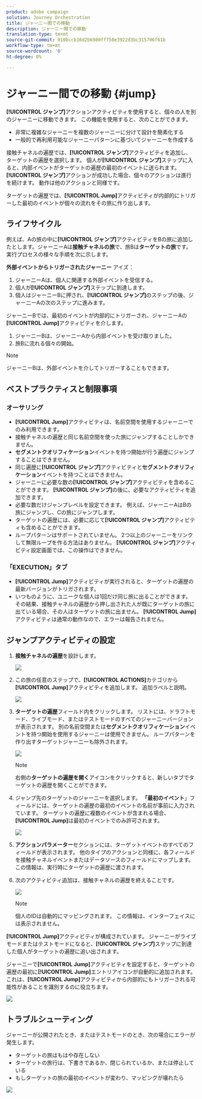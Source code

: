 ```yaml
---
product: adobe campaign
solution: Journey Orchestration
title: ジャーニー間での移動
description: ジャーニー間での移動
translation-type: tm+mt
source-git-commit: 010bccb16d2b6980ff758e3922d3bc315706f61b
workflow-type: tm+mt
source-wordcount: '0'
ht-degree: 0%

---
```



# ジャーニー間での移動 {#jump}

**[!UICONTROL ジャンプ]**&#x200B;アクションアクティビティを使用すると、個々の人を別のジャーニーに移動できます。 この機能を使用すると、次のことができます。

* 非常に複雑なジャーニーを複数のジャーニーに分けて設計を簡素化する
* 一般的で再利用可能なジャーニーパターンに基づいてジャーニーを作成する

接触チャネルの遍歴では、**[!UICONTROL ジャンプ]**&#x200B;アクティビティを追加し、ターゲットの遍歴を選択します。 個人が&#x200B;**[!UICONTROL ジャンプ]**&#x200B;ステップに入ると、内部イベントがターゲットの遍歴の最初のイベントに送られます。 **[!UICONTROL ジャンプ]**&#x200B;アクションが成功した場合、個々のアクションは進行を続けます。 動作は他のアクションと同様です。

ターゲットの遍歴では、**[!UICONTROL Jump]**&#x200B;アクティビティが内部的にトリガーした最初のイベントが個々の流れをその旅に作り出します。

## ライフサイクル

例えば、Aの旅の中に&#x200B;**[!UICONTROL ジャンプ]**&#x200B;アクティビティをBの旅に追加したとします。ジャーニーAは&#x200B;**接触チャネルの旅**&#x200B;で、旅Bは&#x200B;**ターゲットの旅**です。
実行プロセスの様々な手順を次に示します。

**外部イベントからトリガーされたジャーニー** アイズ：

1. ジャーニーAは、個人に関連する外部イベントを受信する。
1. 個人が&#x200B;**[!UICONTROL ジャンプ]**&#x200B;ステップに到達します。
1. 個人はジャーニーBに押され、**[!UICONTROL ジャンプ]**&#x200B;のステップの後、ジャーニーAの次のステップに進みます。

ジャーニーBでは、最初のイベントが内部的にトリガーされ、ジャーニーAの&#x200B;**[!UICONTROL Jump]**&#x200B;アクティビティを介します。

1. ジャーニーBは、ジャーニーAから内部イベントを受け取りました。
1. 旅Bに流れる個々の開始。

>[!NOTE]
>
>ジャーニーBは、外部イベントを介してトリガーすることもできます。

## ベストプラクティスと制限事項

### オーサリング

* **[!UICONTROL Jump]**&#x200B;アクティビティは、名前空間を使用するジャーニーでのみ利用できます。
* 接触チャネルの遍歴と同じ名前空間を使った旅にジャンプすることしかできません。
* **セグメントクオリフィケーション**&#x200B;イベントを持つ開始が行う遍歴にジャンプすることはできません。
* 同じ遍歴に&#x200B;**[!UICONTROL ジャンプ]**&#x200B;アクティビティと&#x200B;**セグメントクオリフィケーション**&#x200B;イベントを持つことはできません。
* ジャーニーに必要な数の&#x200B;**[!UICONTROL ジャンプ]**&#x200B;アクティビティを含めることができます。 **[!UICONTROL ジャンプ]**&#x200B;の後に、必要なアクティビティを追加できます。
* 必要な数だけジャンプレベルを設定できます。 例えば、ジャーニーAはBの旅にジャンプし、Cの旅にジャンプします。
* ターゲットの遍歴には、必要に応じて&#x200B;**[!UICONTROL ジャンプ]**&#x200B;アクティビティも含めることができます。
* ループパターンはサポートされていません。 2つ以上のジャーニーをリンクして無限ループを作る方法はありません。 **[!UICONTROL ジャンプ]**&#x200B;アクティビティ設定画面では、この操作はできません。

### 「EXECUTION」タブ

* **[!UICONTROL Jump]**&#x200B;アクティビティが実行されると、ターゲットの遍歴の最新バージョンがトリガされます。
* いつものように、ユニークな個人は1回だけ同じ旅に出ることができます。 その結果、接触チャネルの遍歴から押し出された人が既にターゲットの旅に出ている場合、その人はターゲットの旅に出ません。 **[!UICONTROL Jump]**&#x200B;アクティビティは通常の動作なので、エラーは報告されません。

## ジャンプアクティビティの設定

1. **接触チャネルの遍歴**&#x200B;を設計します。

   ![](../assets/jump1.png)

1. この旅の任意のステップで、**[!UICONTROL ACTIONS]**&#x200B;カテゴリから&#x200B;**[!UICONTROL Jump]**&#x200B;アクティビティを追加します。 追加ラベルと説明。

   ![](../assets/jump2.png)

1. **ターゲットの遍歴**フィールド内をクリックします。
リストには、ドラフトモード、ライブモード、またはテストモードのすべてのジャーニーバージョンが表示されます。 別の名前空間または**セグメントクオリフィケーション**&#x200B;イベントを持つ開始を使用するジャーニーは使用できません。 ループパターンを作り出すターゲットジャーニーも除外されます。

   ![](../assets/jump3.png)

   >[!NOTE]
   >
   >右側の&#x200B;**ターゲットの遍歴を開く**&#x200B;アイコンをクリックすると、新しいタブでターゲットの遍歴を開くことができます。

1. ジャンプ先のターゲットのジャーニーを選択します。
**「最初のイベント**」フィールドには、ターゲットの遍歴の最初のイベントの名前が事前に入力されています。 ターゲットの遍歴に複数のイベントが含まれる場合、**[!UICONTROL Jump]**&#x200B;は最初のイベントでのみ許可されます。

   ![](../assets/jump4.png)

1. **アクションパラメーター**&#x200B;セクションには、ターゲットイベントのすべてのフィールドが表示されます。 他のタイプのアクションと同様に、各フィールドを接触チャネルイベントまたはデータソースのフィールドにマップします。 この情報は、実行時にターゲットの遍歴に渡されます。
1. 次のアクティビティ追加は、接触チャネルの遍歴を終えることです。

   ![](../assets/jump5.png)


   >[!NOTE]
   >
   >個人のIDは自動的にマッピングされます。 この情報は、インターフェイスには表示されません。

**[!UICONTROL Jump]**&#x200B;アクティビティが構成されています。 ジャーニーがライブモードまたはテストモードになると、**[!UICONTROL ジャンプ]**&#x200B;ステップに到達した個人がターゲットの遍歴に追い出されます。

ジャーニーで&#x200B;**[!UICONTROL Jump]**&#x200B;アクティビティを設定すると、ターゲットの遍歴の最初に&#x200B;**[!UICONTROL Jump]**&#x200B;エントリアイコンが自動的に追加されます。 これは、**[!UICONTROL Jump]**&#x200B;アクティビティから内部的にもトリガーされる可能性があることを識別するのに役立ちます。

![](../assets/jump7.png)

## トラブルシューティング

ジャーニーが公開されたとき、またはテストモードのとき、次の場合にエラーが発生します。
* ターゲットの旅はもはや存在しない
* ターゲットの旅行は、下書きであるか、閉じられているか、または停止している
* もしターゲットの旅の最初のイベントが変わり、マッピングが壊れたら

![](../assets/jump6.png)

